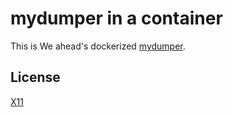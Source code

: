 # mydumper in a container

This is We ahead's dockerized [mydumper](https://github.com/maxbube/mydumper).

## License

[X11](LICENSE)
